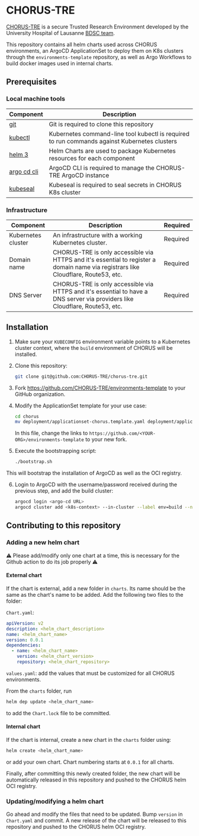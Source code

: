 # CHORUS-TRE
[CHORUS-TRE](https://www.chorus-tre.ch) is a secure Trusted Research Environment developed by the University Hospital of Lausanne [BDSC team](https://www.chuv.ch/en/bdsc/).

This repository contains all helm charts used across CHORUS environments,
an ArgoCD ApplicationSet to deploy them on K8s clusters through the `environments-template` repository,
as well as Argo Workflows to build docker images used in internal charts.

## Prerequisites

### Local machine tools
| Component                                                          | Description                                                                                                                                                                                                      |
| ------------------------------------------------------------------ | ---------------------------------------------------- |
| [git](https://git-scm.com/downloads)                               | Git is required to clone this repository             |
| [kubectl](https://kubernetes.io/docs/tasks/tools/install-kubectl) | Kubernetes command-line tool kubectl is required to run commands against Kubernetes clusters                                                                                                                    |
| [helm 3](https://github.com/helm/helm#install)                     | Helm Charts are used to package Kubernetes resources for each component |
| [argo cd cli](https://argo-cd.readthedocs.io/en/stable/cli_installation)                     | ArgoCD CLI is required to manage the CHORUS-TRE ArgoCD instance |
| [kubeseal](https://argo-cd.readthedocs.io/en/stable/cli_installation)                        | Kubeseal is required to seal secrets in CHORUS K8s cluster |



### Infrastructure
| Component          | Description                                                                                                        | Required |
| ------------------ | ------------------------------------------------------------------------------------------------------------------ | -------- |
| Kubernetes cluster | An infrastructure with a working Kubernetes cluster. | Required |
| Domain name        | CHORUS-TRE is only accessible via HTTPS and it's essential to register a domain name via registrars like Cloudflare, Route53, etc. | Required |  
| DNS Server         | CHORUS-TRE is only accessible via HTTPS and it's essential to have a DNS server via providers like Cloudflare, Route53, etc.                  | Required |
## Installation

1. Make sure your `KUBECONFIG` environment variable points to a Kubernetes cluster context, where the `build` environment of CHORUS will be installed.
2. Clone this repository:
   ```bash
   git clone git@github.com:CHORUS-TRE/chorus-tre.git
   ```
3. Fork https://github.com/CHORUS-TRE/environments-template to your GitHub organization.
4. Modify the ApplicationSet template for your use case:
   ```bash
   cd chorus
   mv deployment/applicationset-chorus.template.yaml deployment/applicationset-chorus.yaml
   ```
   In this file, change the links to `https://github.com/<YOUR-ORG>/environments-template` to your new fork.
   
5. Execute the bootstrapping script:
   ```bash
   ./bootstrap.sh
   ```
This will bootstrap the installation of ArgoCD as well as the OCI registry.

6. Login to ArgoCD with the username/password received during the previous step, and add the build cluster:
   ```bash
   argocd login <argo-cd URL>
   argocd cluster add <k8s-context> --in-cluster --label env=build --name=chorus-build
   ```

## Contributing to this repository

### Adding a new helm chart

:warning: Please add/modify only one chart at a time, this is necessary for the Github action to do its job properly :warning:

#### External chart
If the chart is external, add a new folder in `charts`. Its name should be the same as the chart's name to be added.
Add the following two files to the folder:

`Chart.yaml`:
```yaml
apiVersion: v2
description: <helm_chart_description>
name: <helm_chart_name>
version: 0.0.1
dependencies:
  - name: <helm_chart_name>
    version: <helm_chart_version>
    repository: <helm_chart_repository>
```

`values.yaml`: add the values that must be customized for all CHORUS environments.

From the `charts` folder, run
```bash
helm dep update <helm_chart_name>
```
to add the `Chart.lock` file to be committed.

#### Internal chart

If the chart is internal, create a new chart in the `charts` folder using:

```bash
helm create <helm_chart_name>
```
or add your own chart. Chart numbering starts at `0.0.1` for all charts.
 
Finally, after committing this newly created folder, the new chart will be automatically released in this repository and pushed to the CHORUS helm OCI registry.

### Updating/modifying a helm chart

Go ahead and modify the files that need to be updated. Bump `version` in `Chart.yaml` and commit. A new release of the chart will be released to this repository and pushed to the CHORUS helm OCI registry.

